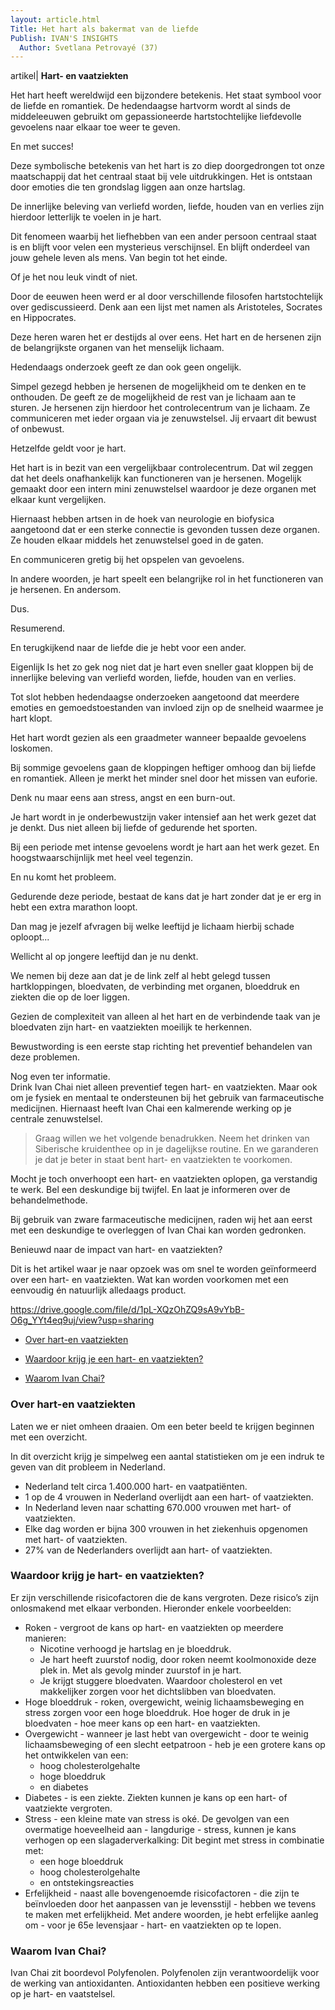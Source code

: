 ```yaml
---
layout: article.html
Title: Het hart als bakermat van de liefde 
Publish: IVAN'S INSIGHTS
  Author: Svetlana Petrovayé (37)
---
```

artikel| **Hart- en vaatziekten**

Het hart heeft wereldwijd een bijzondere betekenis. Het staat symbool voor de liefde en romantiek. De hedendaagse hartvorm wordt al sinds de middeleeuwen gebruikt om gepassioneerde hartstochtelijke liefdevolle gevoelens naar elkaar toe weer te geven. 

En met succes!

Deze symbolische betekenis van het hart is zo diep doorgedrongen tot onze maatschappij dat het centraal staat bij vele uitdrukkingen. Het is ontstaan door emoties die ten grondslag liggen aan onze hartslag. 

De innerlijke beleving van verliefd worden, liefde, houden van en verlies zijn hierdoor letterlijk te voelen in je hart. 

Dit fenomeen waarbij het liefhebben van een ander persoon centraal staat is en blijft voor velen een mysterieus verschijnsel. En blijft onderdeel van jouw gehele leven als mens. Van begin tot het einde. 

Of je het nou leuk vindt of niet. 

Door de eeuwen heen werd er al door verschillende filosofen hartstochtelijk over gediscussieerd. Denk aan een lijst met namen als Aristoteles, Socrates en Hippocrates. 

Deze heren waren het er destijds al over eens. Het hart en de hersenen zijn de belangrijkste organen van het menselijk lichaam. 

Hedendaags onderzoek geeft ze dan ook geen ongelijk. 

Simpel gezegd hebben je hersenen de mogelijkheid om te denken en te onthouden. De geeft ze de mogelijkheid de rest van je lichaam aan te sturen. Je hersenen zijn hierdoor het controlecentrum van je lichaam. Ze communiceren met ieder orgaan via je zenuwstelsel. Jij ervaart dit bewust of onbewust. 

Hetzelfde geldt voor je hart.

Het hart is in bezit van een vergelijkbaar controlecentrum. Dat wil zeggen dat het deels  onafhankelijk kan functioneren van je hersenen. Mogelijk gemaakt door een intern mini zenuwstelsel waardoor je deze organen met elkaar kunt vergelijken. 

Hiernaast hebben artsen in de hoek van neurologie en biofysica aangetoond dat er een sterke connectie is gevonden tussen deze organen. Ze houden elkaar middels het zenuwstelsel goed in de gaten. 

En communiceren gretig bij het opspelen van gevoelens. 

In andere woorden, je hart speelt een belangrijke rol in het functioneren van je hersenen. En andersom. 

Dus. 

Resumerend.

En terugkijkend naar de liefde die je hebt voor een ander. 

Eigenlijk Is het zo gek nog niet dat je hart even sneller gaat kloppen bij de innerlijke beleving van verliefd worden, liefde, houden van en verlies.

Tot slot hebben hedendaagse onderzoeken aangetoond dat meerdere emoties en gemoedstoestanden van invloed zijn op de snelheid waarmee je hart klopt.

Het hart wordt gezien als een graadmeter wanneer bepaalde gevoelens loskomen. 

Bij sommige gevoelens gaan de kloppingen heftiger omhoog dan bij liefde en romantiek. Alleen je merkt het minder snel door het missen van euforie. 

Denk nu maar eens aan stress, angst en een burn-out.

Je hart wordt in je onderbewustzijn vaker intensief aan het werk gezet dat je denkt. Dus niet alleen bij liefde of gedurende het sporten.

Bij een periode met intense gevoelens wordt je hart aan het werk gezet. En hoogstwaarschijnlijk met heel veel tegenzin.

En nu komt het probleem. 

Gedurende deze periode, bestaat de kans dat je hart zonder dat je er erg in hebt een extra marathon loopt. 

Dan mag je jezelf afvragen bij welke leeftijd je lichaam hierbij schade oploopt...

Wellicht al op jongere leeftijd dan je nu denkt. 

We nemen bij deze aan dat je de link zelf al hebt gelegd tussen hartkloppingen, bloedvaten, de verbinding met organen, bloeddruk en ziekten die op de loer liggen. 
 
Gezien de complexiteit van alleen al het hart en de verbindende taak van je bloedvaten zijn hart- en vaatziekten moeilijk te herkennen.

Bewustwording is een eerste stap richting het preventief behandelen van deze problemen.

Nog even ter informatie. <br>
Drink Ivan Chai niet alleen preventief tegen hart- en vaatziekten. Maar ook om je fysiek en mentaal te ondersteunen bij het gebruik van farmaceutische medicijnen. Hiernaast heeft Ivan Chai een kalmerende werking op je centrale zenuwstelsel. 

> Graag willen we het volgende benadrukken. Neem het drinken van Siberische kruidenthee op in je dagelijkse routine. En we garanderen je dat je beter in staat bent hart- en vaatziekten te voorkomen.

Mocht je toch onverhoopt een hart- en vaatziekten oplopen, ga verstandig te werk. Bel een deskundige bij twijfel. En laat je informeren over de behandelmethode.

Bij gebruik van zware farmaceutische medicijnen, raden wij het aan eerst met een deskundige te overleggen of Ivan Chai kan worden gedronken.

Benieuwd naar de impact van hart- en vaatziekten?

Dit is het artikel waar je naar opzoek was om snel te worden geïnformeerd over een hart- en vaatziekten. Wat kan worden voorkomen met een eenvoudig én natuurlijk alledaags product.

https://drive.google.com/file/d/1pL-XQzOhZQ9sA9vYbB-O6g_YYt4eq9uj/view?usp=sharing

* [Over hart-en vaatziekten](#over-hart-en-vaatziekten)

* [Waardoor krijg je een hart- en vaatziekten?](#Waardoor-krijg-je-een-hart-en-vaatziekten)

* [Waarom Ivan Chai?](#waarom-ivan-chai)

### Over hart-en vaatziekten
Laten we er niet omheen draaien. Om een beter beeld te krijgen beginnen met een overzicht. 

In dit overzicht krijg je simpelweg een aantal statistieken om je een indruk te geven van dit probleem in Nederland.

* Nederland telt circa 1.400.000 hart- en vaatpatiënten.
* 1 op de 4 vrouwen in Nederland overlijdt aan een hart- of vaatziekten.
* In Nederland leven naar schatting 670.000 vrouwen met hart- of vaatziekten.
* Elke dag worden er bijna 300 vrouwen in het ziekenhuis opgenomen met hart- of vaatziekten.
* 27% van de Nederlanders overlijdt aan hart- of vaatziekten.

### Waardoor krijg je hart- en vaatziekten?
Er zijn verschillende risicofactoren die de kans vergroten. Deze risico’s zijn onlosmakend met elkaar verbonden. Hieronder enkele voorbeelden:
* Roken - vergroot de kans op hart- en vaatziekten op meerdere manieren:
  - Nicotine verhoogd je hartslag en je bloeddruk.
  - Je hart heeft zuurstof nodig, door roken neemt koolmonoxide deze plek in. Met als gevolg minder zuurstof in je hart.
  - Je krijgt stuggere bloedvaten. Waardoor cholesterol en vet makkelijker zorgen voor het dichtslibben van bloedvaten.
* Hoge bloeddruk - roken, overgewicht, weinig lichaamsbeweging en stress zorgen voor een hoge bloeddruk. Hoe hoger de druk in je bloedvaten - hoe meer kans op een hart- en vaatziekten.
* Overgewicht - wanneer je last hebt van overgewicht - door te weinig lichaamsbeweging of een slecht eetpatroon - heb je een grotere kans op het ontwikkelen van een:
  - hoog cholesterolgehalte
  - hoge bloeddruk
  - en diabetes
* Diabetes - is een ziekte. Ziekten kunnen je kans op een hart- of vaatziekte vergroten.
* Stress - een kleine mate van stress is oké. De gevolgen van een overmatige hoeveelheid aan - langdurige - stress, kunnen je kans verhogen op een slagaderverkalking:
Dit begint met stress in combinatie met:
  - een hoge bloeddruk
  - hoog cholesterolgehalte
  - en ontstekingsreacties <br>
* Erfelijkheid - naast alle bovengenoemde risicofactoren - die zijn te beïnvloeden door het aanpassen van je levensstijl - hebben we tevens te maken met erfelijkheid. Met andere woorden, je hebt erfelijke aanleg om - voor je 65e levensjaar - hart- en vaatziekten op te lopen.

### Waarom Ivan Chai?

Ivan Chai zit boordevol Polyfenolen. Polyfenolen zijn verantwoordelijk voor de werking van antioxidanten. Antioxidanten hebben een positieve werking op je hart- en vaatstelsel.
